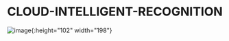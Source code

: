 # CLOUD-INTELLIGENT-RECOGNITION


![image](https://github.com/Kelvin-001/Semantic-segmentation/blob/main/%E4%BA%91%E5%88%86%E7%B1%BB%E6%B5%81%E7%A8%8B.PNG){:height="102" width="198"}
